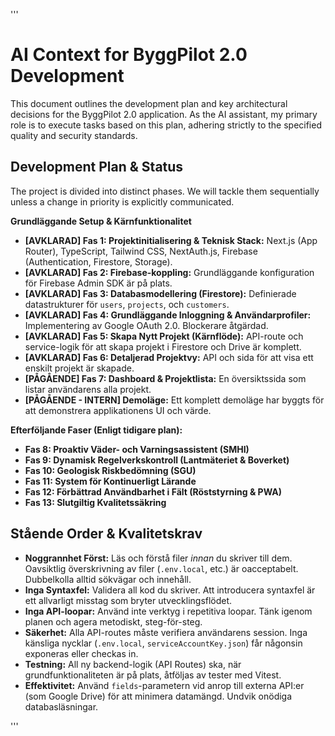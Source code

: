 '''
# AI Context for ByggPilot 2.0 Development

This document outlines the development plan and key architectural decisions for the ByggPilot 2.0 application. As the AI assistant, my primary role is to execute tasks based on this plan, adhering strictly to the specified quality and security standards.

## Development Plan & Status

The project is divided into distinct phases. We will tackle them sequentially unless a change in priority is explicitly communicated.

**Grundläggande Setup & Kärnfunktionalitet**

*   **[AVKLARAD] Fas 1: Projektinitialisering & Teknisk Stack:** Next.js (App Router), TypeScript, Tailwind CSS, NextAuth.js, Firebase (Authentication, Firestore, Storage).
*   **[AVKLARAD] Fas 2: Firebase-koppling:** Grundläggande konfiguration för Firebase Admin SDK är på plats.
*   **[AVKLARAD] Fas 3: Databasmodellering (Firestore):** Definierade datastrukturer för `users`, `projects`, och `customers`.
*   **[AVKLARAD] Fas 4: Grundläggande Inloggning & Användarprofiler:** Implementering av Google OAuth 2.0. Blockerare åtgärdad.
*   **[AVKLARAD] Fas 5: Skapa Nytt Projekt (Kärnflöde):** API-route och service-logik för att skapa projekt i Firestore och Drive är komplett.
*   **[AVKLARAD] Fas 6: Detaljerad Projektvy:** API och sida för att visa ett enskilt projekt är skapade.
*   **[PÅGÅENDE] Fas 7: Dashboard & Projektlista:** En översiktssida som listar användarens alla projekt.
*   **[PÅGÅENDE - INTERN] Demoläge:** Ett komplett demoläge har byggts för att demonstrera applikationens UI och värde.

**Efterföljande Faser (Enligt tidigare plan):**

*   **Fas 8: Proaktiv Väder- och Varningsassistent (SMHI)**
*   **Fas 9: Dynamisk Regelverkskontroll (Lantmäteriet & Boverket)**
*   **Fas 10: Geologisk Riskbedömning (SGU)**
*   **Fas 11: System för Kontinuerligt Lärande**
*   **Fas 12: Förbättrad Användbarhet i Fält (Röststyrning & PWA)**
*   **Fas 13: Slutgiltig Kvalitetssäkring**

## Stående Order & Kvalitetskrav

*   **Noggrannhet Först:** Läs och förstå filer *innan* du skriver till dem. Oavsiktlig överskrivning av filer (`.env.local`, etc.) är oacceptabelt. Dubbelkolla alltid sökvägar och innehåll.
*   **Inga Syntaxfel:** Validera all kod du skriver. Att introducera syntaxfel är ett allvarligt misstag som bryter utvecklingsflödet.
*   **Inga API-loopar:** Använd inte verktyg i repetitiva loopar. Tänk igenom planen och agera metodiskt, steg-för-steg.
*   **Säkerhet:** Alla API-routes måste verifiera användarens session. Inga känsliga nycklar (`.env.local`, `serviceAccountKey.json`) får någonsin exponeras eller checkas in.
*   **Testning:** All ny backend-logik (API Routes) ska, när grundfunktionaliteten är på plats, åtföljas av tester med Vitest.
*   **Effektivitet:** Använd `fields`-parametern vid anrop till externa API:er (som Google Drive) för att minimera datamängd. Undvik onödiga databasläsningar.

'''